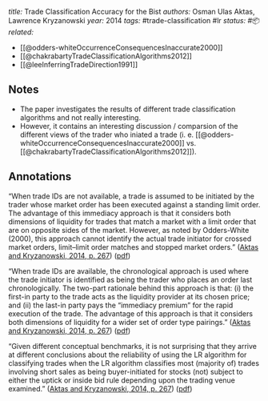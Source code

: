*title:* Trade Classification Accuracy for the Bist
*authors:* Osman Ulas Aktas, Lawrence Kryzanowski
*year:* 2014
*tags:* #trade-classification #lr
*status:* #📦 
*related:*
- [[@odders-whiteOccurrenceConsequencesInaccurate2000]]
- [[@chakrabartyTradeClassificationAlgorithms2012]]
- [[@leeInferringTradeDirection1991]]

## Notes
- The paper investigates the results of different trade classification algorithms and not really interesting.
- However, it contains an interesting discussion / comparsion of the different views of the trader who iniated a trade (i. e. [[@odders-whiteOccurrenceConsequencesInaccurate2000]] vs. [[@chakrabartyTradeClassificationAlgorithms2012]]).

## Annotations
“When trade IDs are not available, a trade is assumed to be initiated by the trader whose market order has been executed against a standing limit order. The advantage of this immediacy approach is that it considers both dimensions of liquidity for trades that match a market with a limit order that are on opposite sides of the market. However, as noted by Odders-White (2000), this approach cannot identify the actual trade initiator for crossed market orders, limit–limit order matches and stopped market orders.” ([Aktas and Kryzanowski, 2014, p. 267](zotero://select/library/items/P92ZHJPU)) ([pdf](zotero://open-pdf/library/items/EGAFIN4U?page=9&annotation=64DI9JFR))

“When trade IDs are available, the chronological approach is used where the trade initiator is identified as being the trader who places an order last chronologically. The two-part rationale behind this approach is that: (i) the first-in party to the trade acts as the liquidity provider at its chosen price; and (ii) the last-in party pays the “immediacy premium” for the rapid execution of the trade. The advantage of this approach is that it considers both dimensions of liquidity for a wider set of order type pairings.” ([Aktas and Kryzanowski, 2014, p. 267](zotero://select/library/items/P92ZHJPU)) ([pdf](zotero://open-pdf/library/items/EGAFIN4U?page=9&annotation=6LC949RW))

“Given different conceptual benchmarks, it is not surprising that they arrive at different conclusions about the reliability of using the LR algorithm for classifying trades when the LR algorithm classifies most (majority of) trades involving short sales as being buyer-initiated for stocks (not) subject to either the uptick or inside bid rule depending upon the trading venue examined.” ([Aktas and Kryzanowski, 2014, p. 267](zotero://select/library/items/P92ZHJPU)) ([pdf](zotero://open-pdf/library/items/EGAFIN4U?page=9&annotation=HT3MUSAS))